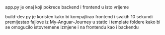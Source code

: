 app.py je onaj koji pokrece backend i frontend u isto vrijeme 

build-dev.py je koristen kako bi kompajlirao frontend i svakih 10 sekundi premijestao fajlove iz My-Anguar-Journey u static i template foldere kako bi se omogucilo istovremene izmjene i na frontendu kao i backendu
